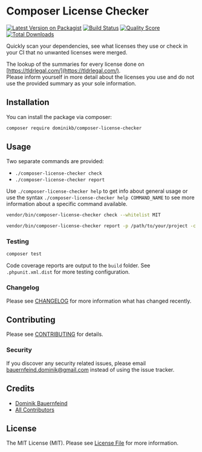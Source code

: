 # Composer License Checker

[![Latest Version on Packagist](https://img.shields.io/packagist/v/dominikb/composer-license-checker.svg?style=flat-square)](https://packagist.org/packages/dominikb/composer-license-checker)
[![Build Status](https://img.shields.io/travis/com/dominikb/composer-license-checker.svg?style=flat-square)](https://travis-ci.com/dominikb/composer-license-checker)
[![Quality Score](https://img.shields.io/scrutinizer/g/dominikb/composer-license-checker.svg?style=flat-square)](https://scrutinizer-ci.com/g/dominikb/composer-license-checker)
[![Total Downloads](https://img.shields.io/packagist/dt/dominikb/composer-license-checker.svg?style=flat-square)](https://packagist.org/packages/dominikb/composer-license-checker)

Quickly scan your dependencies, see what licenses they use or check in your CI that no unwanted licenses were merged.

The lookup of the summaries for every license done on [https://tldrlegal.com/](https://tldrlegal.com/).  
Please inform yourself in more detail about the licenses you use and do not use the provided summary as your sole information.

## Installation

You can install the package via composer:

```bash
composer require dominikb/composer-license-checker
```

## Usage

Two separate commands are provided:
* `./composer-license-checker check`
* `./composer-license-checker report`

Use `./composer-license-checker help` to get info about general usage or use the syntax `./composer-license-checker help COMMAND_NAME` to see more information about a specific command available. 

``` bash
vendor/bin/composer-license-checker check --whitelist MIT

vendor/bin/composer-license-checker report -p /path/to/your/project -c /path/to/composer.phar
```

### Testing

``` bash
composer test
```

Code coverage reports are output to the `build` folder. See `.phpunit.xml.dist` for more testing configuration.

### Changelog

Please see [CHANGELOG](CHANGELOG.md) for more information what has changed recently.

## Contributing

Please see [CONTRIBUTING](CONTRIBUTING.md) for details.

### Security

If you discover any security related issues, please email bauernfeind.dominik@gmail.com instead of using the issue tracker.

## Credits

- [Dominik Bauernfeind](https://github.com/dominikb)
- [All Contributors](../../contributors)

## License

The MIT License (MIT). Please see [License File](LICENSE.md) for more information.
